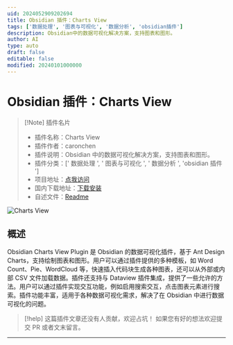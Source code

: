 ```yaml
---
uid: 2024052909202694
title: Obsidian 插件：Charts View
tags: ['数据处理', '图表与可视化', '数据分析', 'obsidian插件']
description: Obsidian中的数据可视化解决方案，支持图表和图形。
author: AI
type: auto
draft: false
editable: false
modified: 20240101000000
---
```


# Obsidian 插件：Charts View

> [!Note] 插件名片
> - 插件名称：Charts View
> - 插件作者：caronchen
> - 插件说明：Obsidian 中的数据可视化解决方案，支持图表和图形。
> - 插件分类：[' 数据处理 ', ' 图表与可视化 ', ' 数据分析 ', 'obsidian 插件 ']
> - 项目地址：[点我访问](https://github.com/caronchen/obsidian-chartsview-plugin)
> - 国内下载地址：[下载安装](https://pkmer.cn/products/plugin/pluginMarket/?obsidian-chartsview-plugin)
> - 自述文件：[Readme](https://ghproxy.net/https://raw.githubusercontent.com/caronchen/obsidian-chartsview-plugin/master/README.md)

![Charts View](https://cdn.pkmer.cn/covers/obsidian-chartsview-plugin.png!pkmer)

## 概述

Obsidian Charts View Plugin 是 Obsidian 的数据可视化插件，基于 Ant Design Charts，支持绘制图表和图形。用户可以通过插件提供的多种模板，如 Word Count、Pie、WordCloud 等，快速插入代码块生成各种图表，还可以从外部或内部 CSV 文件加载数据。插件还支持与 Dataview 插件集成，提供了一些允许的方法。用户可以通过插件实现交互功能，例如启用搜索交互，点击图表元素进行搜索。插件功能丰富，适用于各种数据可视化需求，解决了在 Obsidian 中进行数据可视化的问题。

> [!help]
> 这篇插件文章还没有人贡献，欢迎占坑！
> 如果您有好的想法欢迎提交 PR 或者文末留言。

---



